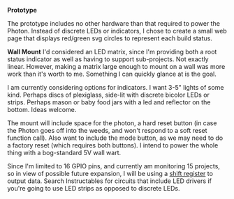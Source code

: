 **Prototype**

The prototype includes no other hardware than that required to power the Photon.
Instead of discrete LEDs or indicators, I chose to create a small web page that
displays red/green svg circles to represent each build status.

**Wall Mount**
I'd considered an LED matrix, since I'm providing both a root status indicator
as well as having to support sub-projects. Not exactly linear. However, making a
matrix large enough to mount on a wall was more work than it's worth to me. 
Something I can quickly glance at is the goal.

I am currently considering options for indicators. I want 3-5" lights of some kind.
Perhaps discs of plexiglass, side-lit with discrete bicolor LEDs or strips. Perhaps
mason or baby food jars with a led and reflector on the bottom. Ideas welcome.

The mount will include space for the photon, a hard reset button (in case the Photon goes off into the weeds,
and won't respond to a soft reset function call). Also want to include the mode
button, as we may need to do a factory reset (which requires both buttons). I intend
to power the whole thing with a bog-standard 5V wall wart.

Since I'm limited to 16 GPIO pins, and currently am monitoring 15 projects, so in 
view of possible future expansion, I will be using a [shift register](http://www.protostack.com/blog/2010/05/introduction-to-74hc595-shift-register-controlling-16-leds/)
to output data. Search Instructables for circuits that include LED drivers if you're
going to use LED strips as opposed to discrete LEDs.

